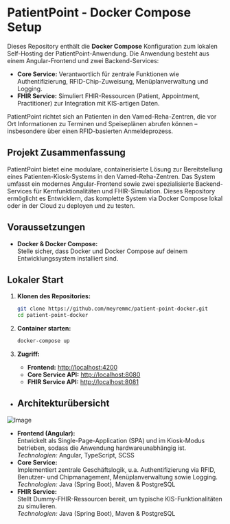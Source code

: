 # PatientPoint - Docker Compose Setup

Dieses Repository enthält die **Docker Compose** Konfiguration zum lokalen Self-Hosting der PatientPoint-Anwendung. Die Anwendung besteht aus einem Angular-Frontend und zwei Backend-Services:

- **Core Service:** Verantwortlich für zentrale Funktionen wie Authentifizierung, RFID-Chip-Zuweisung, Menüplanverwaltung und Logging.
- **FHIR Service:** Simuliert FHIR-Ressourcen (Patient, Appointment, Practitioner) zur Integration mit KIS-artigen Daten.

PatientPoint richtet sich an Patienten in den Vamed-Reha-Zentren, die vor Ort Informationen zu Terminen und Speiseplänen abrufen können – insbesondere über einen RFID-basierten Anmeldeprozess.

## Projekt Zusammenfassung

PatientPoint bietet eine modulare, containerisierte Lösung zur Bereitstellung eines Patienten-Kiosk-Systems in den Vamed-Reha-Zentren. Das System umfasst ein modernes Angular-Frontend sowie zwei spezialisierte Backend-Services für Kernfunktionalitäten und FHIR-Simulation. Dieses Repository ermöglicht es Entwicklern, das komplette System via Docker Compose lokal oder in der Cloud zu deployen und zu testen.

## Voraussetzungen

- **Docker & Docker Compose:**  
    Stelle sicher, dass Docker und Docker Compose auf deinem Entwicklungssystem installiert sind.

## Lokaler Start

1. **Klonen des Repositories:**
    ```bash
    git clone https://github.com/meyremmc/patient-point-docker.git
    cd patient-point-docker
    ```
    
2. **Container starten:**
    ```bash
    docker-compose up
    ```
    
3. **Zugriff:**
    - **Frontend:** [http://localhost:4200](http://localhost:4200)
    - **Core Service API:** [http://localhost:8080](http://localhost:8080)
    - **FHIR Service API:** [http://localhost:8081](http://localhost:8081)

- ## Architekturübersicht

![Image](https://github.com/user-attachments/assets/41c449cb-a9ea-4868-adc5-378a9e4604b5)

- **Frontend (Angular):**  
    Entwickelt als Single-Page-Application (SPA) und im Kiosk-Modus betrieben, sodass die Anwendung hardwareunabhängig ist.  
    _Technologien:_ Angular, TypeScript, SCSS
- **Core Service:**  
    Implementiert zentrale Geschäftslogik, u.a. Authentifizierung via RFID, Benutzer- und Chipmanagement, Menüplanverwaltung sowie Logging.  
    _Technologien:_ Java (Spring Boot), Maven & PostgreSQL 
- **FHIR Service:**  
    Stellt Dummy-FHIR-Ressourcen bereit, um typische KIS-Funktionalitäten zu simulieren.  
    _Technologien:_ Java (Spring Boot), Maven & PostgreSQL
    